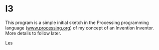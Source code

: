 # I3

This program is a simple initial sketch in the Processing programming language (www.processing.org) of my concept of an Invention Inventor.  More details to follow later.  

Les
